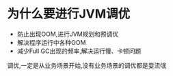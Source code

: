 # 为什么要进行JVM调优
  - 防止出现OOM,进行JVM规划和预调优
  - 解决程序运行中各种OOM
  - 减少Full GC出现的频率,解决运行慢、卡顿问题

  调优,一定是从业务场景开始,没有业务场景的调优都是耍流氓